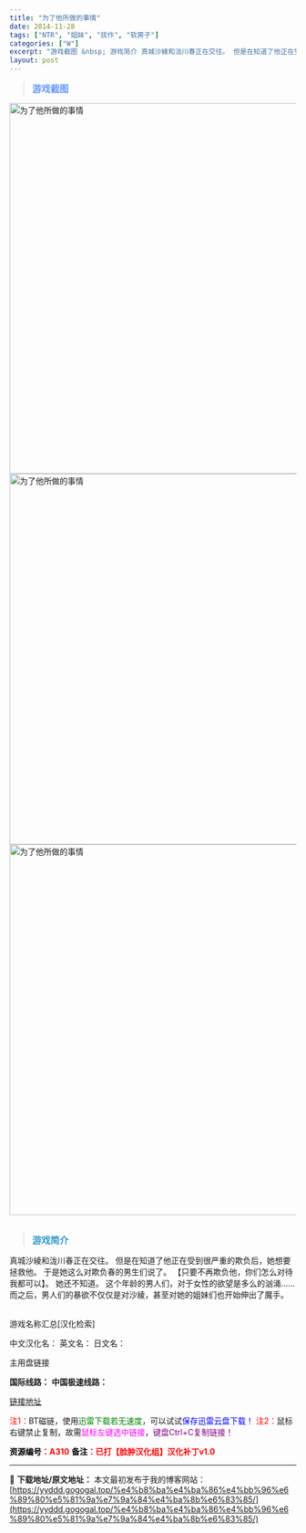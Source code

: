 ```yaml
---
title: "为了他所做的事情"
date: 2014-11-28
tags: ["NTR", "姐妹", "拔作", "软房子"]
categories: ["W"]
excerpt: "游戏截图 &nbsp; 游戏简介 真城沙綾和泷川春正在交往。 但是在知道了他正在受到很严重的欺负后，她想要拯救他。 于是她这么对欺负春的男生们说了。 【只要不再欺负他，你们怎么对待我都可以】。 她还不知道。 这个年龄的男人们，对于女性的欲望是多么的汹涌…… 而之后，男人们的暴欲不仅仅是对沙綾，甚至对&hellip;"
layout: post
---
```


<div>
<blockquote><b><span style="font-size: 12pt; color: #6699ff;">游戏截图</span></b></blockquote>
<div><img title="点击放大" src="https://yyddd.gogogal.top/wp-content/uploads/2025/04/005ODKsIjw1f68zng42dnj30me0i3aeh.webp" alt="为了他所做的事情" width="650" /></div>
<div><img title="点击放大" src="https://yyddd.gogogal.top/wp-content/uploads/2025/04/20250430_6811ff07019aa.webp" alt="为了他所做的事情" width="650" /></div>
<div><img title="点击放大" src="https://yyddd.gogogal.top/wp-content/uploads/2025/04/005ODKsIjw1f68znnff6bj30me0i3q7q.webp" alt="为了他所做的事情" width="650" /></div>
&nbsp;
<blockquote><b><span style="font-size: 12pt; color: #3399cc;">游戏简介</span></b></blockquote>
<div>真城沙綾和泷川春正在交往。
但是在知道了他正在受到很严重的欺负后，她想要拯救他。
于是她这么对欺负春的男生们说了。
【只要不再欺负他，你们怎么对待我都可以】。
她还不知道。
这个年龄的男人们，对于女性的欲望是多么的汹涌……
而之后，男人们的暴欲不仅仅是对沙綾，甚至对她的姐妹们也开始伸出了魔手。</div>
&nbsp;

游戏名称汇总[汉化检索]

中文汉化名：
英文名：
日文名：

</div>
<div class="panel panel-primary">
<div class="panel-heading">主用盘链接</div>
<div class="panel-body">

<b>国际线路：</b>
<b>中国极速线路：</b>

<!--wechatfans start-->

<a href="https://pan.xunlei.com/s/VOSSFUhZ30IhODjUpqMKHMA5A1?pwd=cf8g#">链接地址</a>

<!--wechatfans end-->
<span style="color: #ff0000;">注1：</span>BT磁链，使用<span style="color: #008000;">迅雷下载若无速度</span>，可以试试<span style="color: #0000ff;">保存迅雷云盘下载！</span>
<span style="color: #ff0000;">注2：</span>鼠标右键禁止复制，故需<span style="color: #ff00ff;">鼠标左键选中链接</span>，<span style="color: #800080;">键盘Ctrl+C复制链接！</span>

</div>
<div class="panel-footer"><span style="color: #ff0000;"><b><span style="color: #000000;">资源编号</span>：A310</b></span>
<span style="color: #ff0000;"><b><span style="color: #000000;">备注</span>：已打【脸肿汉化组】汉化补丁v1.0</b></span></div>
</div>

---
📖 **下载地址/原文地址：** 本文最初发布于我的博客网站：[https://yyddd.gogogal.top/%e4%b8%ba%e4%ba%86%e4%bb%96%e6%89%80%e5%81%9a%e7%9a%84%e4%ba%8b%e6%83%85/](https://yyddd.gogogal.top/%e4%b8%ba%e4%ba%86%e4%bb%96%e6%89%80%e5%81%9a%e7%9a%84%e4%ba%8b%e6%83%85/)
